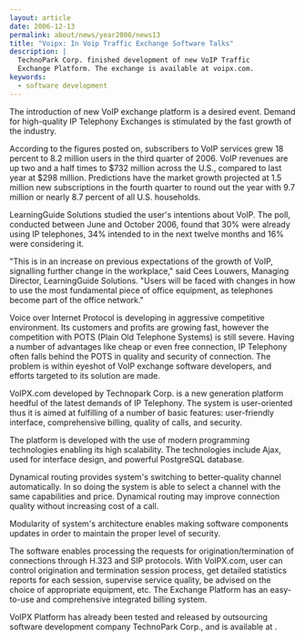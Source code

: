 ```yaml
---
layout: article
date: 2006-12-13
permalink: about/news/year2006/news13
title: "Voipx: In Voip Traffic Exchange Software Talks"
description: |
  TechnoPark Corp. finished development of new VoIP Traffic
  Exchange Platform. The exchange is available at voipx.com.
keywords:
  - software development
---
```


The introduction of new VoIP exchange platform is a desired event. Demand for high-quality IP 
Telephony Exchanges is stimulated by the fast growth of the industry.

According to the figures posted on, subscribers to VoIP services grew 18 percent to 8.2 million 
users in the third quarter of 2006. VoIP revenues are up two and a half times to $732 million across 
the U.S., compared to last year at $298 million. Predictions have the market growth projected at 1.5 
million new subscriptions in the fourth quarter to round out the year with 9.7 million or nearly 8.7 
percent of all U.S. households.

LearningGuide Solutions studied the user's intentions about VoIP. The poll, conducted between June 
and October 2006, found that 30% were already using IP telephones, 34% intended to in the next 
twelve months and 16% were considering it.

"This is in an increase on previous expectations of the growth of VoIP, signalling further change in 
the workplace," said Cees Louwers, Managing Director, LearningGuide Solutions. "Users will be faced 
with changes in how to use the most fundamental piece of office equipment, as telephones become part 
of the office network."

Voice over Internet Protocol is developing in aggressive competitive environment. Its customers and 
profits are growing fast, however the competition with POTS (Plain Old Telephone Systems) is still 
severe. Having a number of advantages like cheap or even free connection, IP Telephony often falls 
behind the POTS in quality and security of connection. The problem is within eyeshot of VoIP 
exchange software developers, and efforts targeted to its solution are made.

VoIPX.com developed by Technopark Corp. is a new generation platform heedful of the latest demands 
of IP Telephony. The system is user-oriented thus it is aimed at fulfilling of a number of basic 
features: user-friendly interface, comprehensive billing, quality of calls, and security.

The platform is developed with the use of modern programming technologies enabling its high 
scalability. The technologies include Ajax, used for interface design, and powerful PostgreSQL database.

Dynamical routing provides system's switching to better-quality channel automatically. In so doing 
the system is able to select a channel with the same capabilities and price. Dynamical routing may 
improve connection quality without increasing cost of a call.

Modularity of system's architecture enables making software components updates in order to maintain 
the proper level of security.

The software enables processing the requests for origination/termination of connections through 
H.323 and SIP protocols. With VoIPX.com, user can control origination and termination session 
process, get detailed statistics reports for each session, supervise service quality, be advised on 
the choice of appropriate equipment, etc. The Exchange Platform has an easy-to-use and comprehensive 
integrated billing system.

VoIPX Platform has already been tested and released by outsourcing software development company 
TechnoPark Corp., and is available at .
